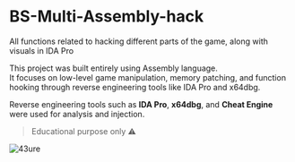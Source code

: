 # BS-Multi-Assembly-hack
All functions related to hacking different parts of the game, along with visuals in IDA Pro

This project was built entirely using Assembly language.  
It focuses on low-level game manipulation, memory patching, and function hooking through reverse engineering tools like IDA Pro and x64dbg.


Reverse engineering tools such as **IDA Pro**, **x64dbg**, and **Cheat Engine** were used for analysis and injection.

> Educational purpose only ⚠️


![43ure](https://github.com/user-attachments/assets/c87652c9-5ce5-4b68-b87d-fe698b0762e2)





